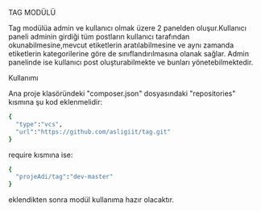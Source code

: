 TAG MODÜLÜ

Tag modülüa admin ve kullanıcı olmak üzere 2 panelden oluşur.Kullanıcı paneli adminin girdiği tüm postların kullanıcı tarafından okunabilmesine,mevcut etiketlerin aratılabilmesine ve aynı zamanda etiketlerin kategorilerine göre de sınıflandırılmasına olanak sağlar.
Admin panelinde ise kullanıcı post oluşturabilmekte ve bunları yönetebilmektedir.

Kullanımı

Ana proje klasöründeki "composer.json" dosyasındaki "repositories" kısmına şu kod eklenmelidir:
```bash
{
  "type":"vcs",
  "url":"https://github.com/asligiit/tag.git"
}
```
require kısmına ise:
```bash
{
  "projeAdi/tag":"dev-master"
}
```
eklendikten sonra modül kullanıma hazır olacaktır.
